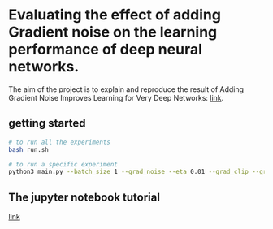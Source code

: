 # Evaluating the effect of adding Gradient noise on the learning performance of deep neural networks.

The aim of the project is to explain and reproduce the result of Adding Gradient Noise Improves Learning for Very Deep Networks: [link](https://arxiv.org/abs/1511.06807).

## getting started

```bash
# to run all the experiments
bash run.sh

# to run a specific experiment
python3 main.py --batch_size 1 --grad_noise --eta 0.01 --grad_clip --grad_clip_value 10.0 --init_weight_type "good" --exp_id "exp5_sgd_noise" --lr 0.1
```


## The jupyter notebook tutorial
[link](/evaluation_gaussian_noise_neural_network_tutorial.ipynb)
